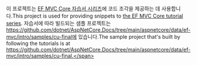 <span data-ttu-id="43f40-101">이 프로젝트는 [EF MVC Core 자습서 시리즈](https://docs.microsoft.com/aspnet/core/data/ef-mvc/intro)에 코드 조각을 제공하는 데 사용합니다.</span><span class="sxs-lookup"><span data-stu-id="43f40-101">This project is used for providing snippets to [the EF MVC Core tutorial series](https://docs.microsoft.com/aspnet/core/data/ef-mvc/intro).</span></span> <span data-ttu-id="43f40-102">자습서에 따라 빌드되는 샘플 프로젝트는 https://github.com/dotnet/AspNetCore.Docs/tree/main/aspnetcore/data/ef-mvc/intro/samples/cu-final에 있습니다.</span><span class="sxs-lookup"><span data-stu-id="43f40-102">The sample project that's built by following the tutorials is at https://github.com/dotnet/AspNetCore.Docs/tree/main/aspnetcore/data/ef-mvc/intro/samples/cu-final.</span></span>
